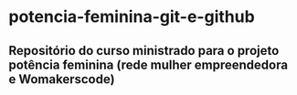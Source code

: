 # potencia-feminina-git-e-github

## Repositório do curso ministrado para o projeto potência feminina (rede mulher empreendedora e Womakerscode)

